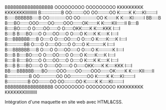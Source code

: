 
                                                                                        
                                                                                        
BBBBBBBBBBBBBBBBB        OOOOOOOOO          OOOOOOOOO     KKKKKKKKK    KKKKKKKIIIIIIIIII
B::::::::::::::::B     OO:::::::::OO      OO:::::::::OO   K:::::::K    K:::::KI::::::::I
B::::::BBBBBB:::::B  OO:::::::::::::OO  OO:::::::::::::OO K:::::::K    K:::::KI::::::::I
BB:::::B     B:::::BO:::::::OOO:::::::OO:::::::OOO:::::::OK:::::::K   K::::::KII::::::II
  B::::B     B:::::BO::::::O   O::::::OO::::::O   O::::::OKK::::::K  K:::::KKK  I::::I  
  B::::B     B:::::BO:::::O     O:::::OO:::::O     O:::::O  K:::::K K:::::K     I::::I  
  B::::BBBBBB:::::B O:::::O     O:::::OO:::::O     O:::::O  K::::::K:::::K      I::::I  
  B:::::::::::::BB  O:::::O     O:::::OO:::::O     O:::::O  K:::::::::::K       I::::I  
  B::::BBBBBB:::::B O:::::O     O:::::OO:::::O     O:::::O  K:::::::::::K       I::::I  
  B::::B     B:::::BO:::::O     O:::::OO:::::O     O:::::O  K::::::K:::::K      I::::I  
  B::::B     B:::::BO:::::O     O:::::OO:::::O     O:::::O  K:::::K K:::::K     I::::I  
  B::::B     B:::::BO::::::O   O::::::OO::::::O   O::::::OKK::::::K  K:::::KKK  I::::I  
BB:::::BBBBBB::::::BO:::::::OOO:::::::OO:::::::OOO:::::::OK:::::::K   K::::::KII::::::II
B:::::::::::::::::B  OO:::::::::::::OO  OO:::::::::::::OO K:::::::K    K:::::KI::::::::I
B::::::::::::::::B     OO:::::::::OO      OO:::::::::OO   K:::::::K    K:::::KI::::::::I
BBBBBBBBBBBBBBBBB        OOOOOOOOO          OOOOOOOOO     KKKKKKKKK    KKKKKKKIIIIIIIIII
                                                                                        
                                                                                        
                                                                                        
Intégration d'une maquette en site web avec HTML&CSS.
